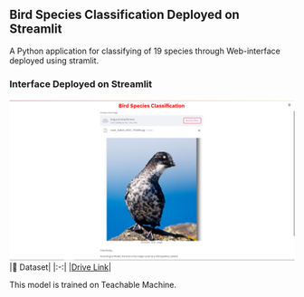 ## Bird Species Classification Deployed on Streamlit
A Python application for classifying of 19 species through Web-interface deployed using stramlit.
### Interface Deployed on Streamlit 
![Performance chart](https://github.com/snehitvaddi/Bird-Species-Classification-Streamlit/blob/master/deployment.PNG)
|📂 Dataset|
|:-:|
|[Drive Link](https://drive.google.com/drive/folders/1ZpDbThK7YUMU0m4CHjq_31g0Bi10i1oS?usp=sharing)|

This model is trained on Teachable Machine.
